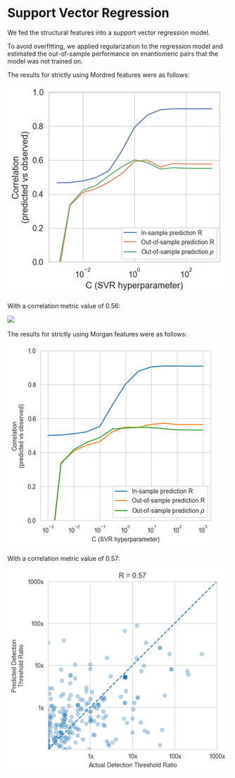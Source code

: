 # Support Vector Regression

We fed the structural features into a support vector regression model.

To avoid overfitting, we applied regularization to the regression model and estimated the out-of-sample performance on enantiomeric pairs that the model was not trained on.

The results for strictly using Mordred features were as follows:

<img src="./modelresults/mordred.png">

With a correlation metric value of 0.56:

<img src="./modelresults/mordred_correlation.png">

The results for strictly using Morgan features were as follows:

<img src="./modelresults/morgan.png">

With a correlation metric value of 0.57:

<img src="./modelresults/morgan_correlation.png">

